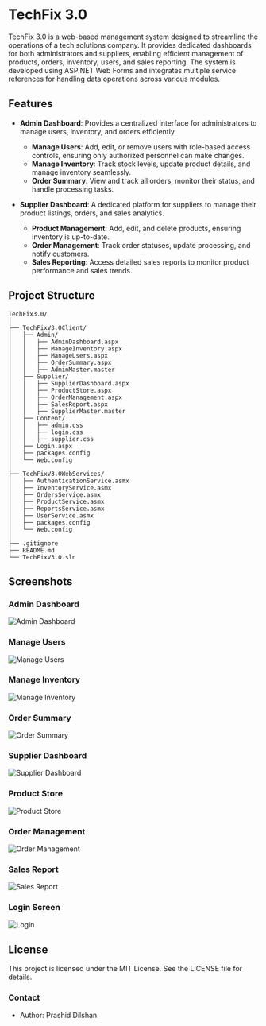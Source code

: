 # TechFix 3.0

TechFix 3.0 is a web-based management system designed to streamline the operations of a tech solutions company. It provides dedicated dashboards for both administrators and suppliers, enabling efficient management of products, orders, inventory, users, and sales reporting. The system is developed using ASP.NET Web Forms and integrates multiple service references for handling data operations across various modules.

## Features

- **Admin Dashboard**: Provides a centralized interface for administrators to manage users, inventory, and orders efficiently.
  - **Manage Users**: Add, edit, or remove users with role-based access controls, ensuring only authorized personnel can make changes.
  - **Manage Inventory**: Track stock levels, update product details, and manage inventory seamlessly.
  - **Order Summary**: View and track all orders, monitor their status, and handle processing tasks.

- **Supplier Dashboard**: A dedicated platform for suppliers to manage their product listings, orders, and sales analytics.
  - **Product Management**: Add, edit, and delete products, ensuring inventory is up-to-date.
  - **Order Management**: Track order statuses, update processing, and notify customers.
  - **Sales Reporting**: Access detailed sales reports to monitor product performance and sales trends.

## Project Structure

```plaintext
TechFix3.0/
│
├── TechFixV3.0Client/
│   ├── Admin/
│   │   ├── AdminDashboard.aspx
│   │   ├── ManageInventory.aspx
│   │   ├── ManageUsers.aspx
│   │   ├── OrderSummary.aspx
│   │   ├── AdminMaster.master
│   ├── Supplier/
│   │   ├── SupplierDashboard.aspx
│   │   ├── ProductStore.aspx
│   │   ├── OrderManagement.aspx
│   │   ├── SalesReport.aspx
│   │   ├── SupplierMaster.master
│   ├── Content/
│   │   ├── admin.css
│   │   ├── login.css
│   │   ├── supplier.css
│   ├── Login.aspx
│   ├── packages.config
│   └── Web.config
│
├── TechFixV3.0WebServices/
│   ├── AuthenticationService.asmx
│   ├── InventoryService.asmx
│   ├── OrdersService.asmx
│   ├── ProductService.asmx
│   ├── ReportsService.asmx
│   ├── UserService.asmx
│   ├── packages.config
│   └── Web.config
│
├── .gitignore
├── README.md
└── TechFixV3.0.sln
```

## Screenshots

### Admin Dashboard
![Admin Dashboard](screenshots/admin-dash.png)

### Manage Users
![Manage Users](screenshots/admin-ManageUsers.png)

### Manage Inventory
![Manage Inventory](screenshots/admin-ManageInventory.png)

### Order Summary
![Order Summary](screenshots/admin-OrderSummary.png)

### Supplier Dashboard
![Supplier Dashboard](screenshots/supplier-dash.png)

### Product Store
![Product Store](screenshots/supplier-ProductStore.png)

### Order Management
![Order Management](screenshots/supplier-OrderManagement.png)

### Sales Report
![Sales Report](screenshots/supplier-SalesReport.png)

### Login Screen
![Login](screenshots/login.png)

## License

This project is licensed under the MIT License. See the LICENSE file for details.

### Contact

- Author: Prashid Dilshan




